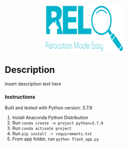 <p align="center">
  <img src="app/static/relo_logo_slogan.png" width="250" height="150">
</p>

# Description
Insert description text here

### Instructions

Built and tested with Python version: 3.7.9

1. Install Anaconda Python Distribution
2. Run `conda create -n project python=3.7.9`
3. Run `conda activate project`
4. Run `pip install -r requirements.txt`
5. From app folder, run `python flask_app.py`
